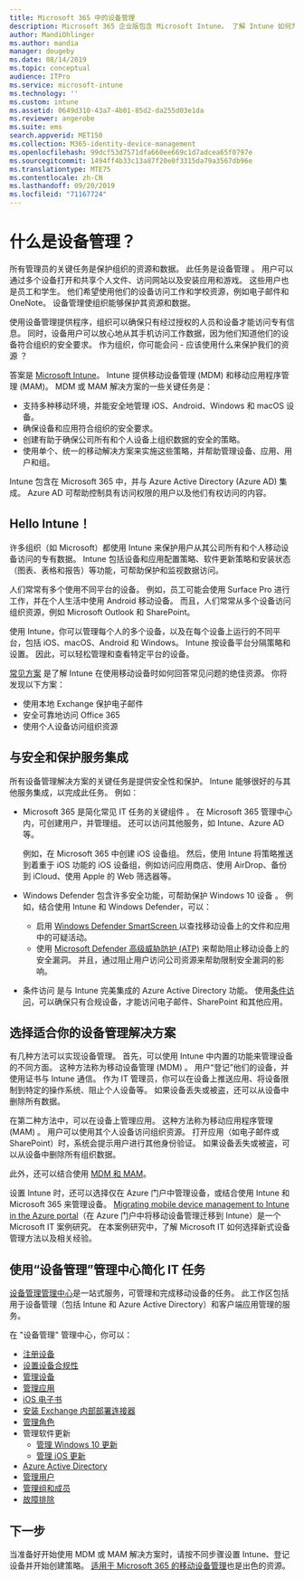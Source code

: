 ```yaml
---
title: Microsoft 365 中的设备管理
description: Microsoft 365 企业版包含 Microsoft Intune。 了解 Intune 如何为你的组织提供移动设备管理和移动应用程序管理。 阅读常见方案，并使用 Intune 在环境中部署 Microsoft 365。
author: MandiOhlinger
ms.author: mandia
manager: dougeby
ms.date: 08/14/2019
ms.topic: conceptual
audience: ITPro
ms.service: microsoft-intune
ms.technology: ''
ms.custom: intune
ms.assetid: 0649d310-43a7-4b01-85d2-da255d03e1da
ms.reviewer: angerobe
ms.suite: ems
search.appverid: MET150
ms.collection: M365-identity-device-management
ms.openlocfilehash: 99dcf53d7571dfa660ee669c1d7adcea65f0797e
ms.sourcegitcommit: 1494ff4b33c13a87f20e0f3315da79a3567db96e
ms.translationtype: MTE75
ms.contentlocale: zh-CN
ms.lasthandoff: 09/20/2019
ms.locfileid: "71167724"
---
```

# <a name="what-is-device-management"></a>什么是设备管理？ 

所有管理员的关键任务是保护组织的资源和数据。 此任务是设备管理  。 用户可以通过多个设备打开和共享个人文件、访问网站以及安装应用和游戏。 这些用户也是员工和学生。 他们希望使用他们的设备访问工作和学校资源，例如电子邮件和 OneNote。 设备管理使组织能够保护其资源和数据。 

使用设备管理提供程序，组织可以确保只有经过授权的人员和设备才能访问专有信息。 同时，设备用户可以放心地从其手机访问工作数据，因为他们知道他们的设备符合组织的安全要求。 作为组织，你可能会问 - 应该使用什么来保护我们的资源  ？

答案是 [Microsoft Intune](introduction-intune.md)。 Intune 提供移动设备管理 (MDM) 和移动应用程序管理 (MAM)。 MDM 或 MAM 解决方案的一些关键任务是：

- 支持多种移动环境，并能安全地管理 iOS、Android、Windows 和 macOS 设备。
- 确保设备和应用符合组织的安全要求。
- 创建有助于确保公司所有和个人设备上组织数据的安全的策略。
- 使用单个、统一的移动解决方案来实施这些策略，并帮助管理设备、应用、用户和组。

Intune 包含在 Microsoft 365 中，并与 Azure Active Directory (Azure AD) 集成。 Azure AD 可帮助控制具有访问权限的用户以及他们有权访问的内容。

## <a name="hello-intune"></a>Hello Intune！
许多组织（如 Microsoft）都使用 Intune 来保护用户从其公司所有和个人移动设备访问的专有数据。 Intune 包括设备和应用配置策略、软件更新策略和安装状态（图表、表格和报告）等功能，可帮助保护和监视数据访问。

人们常常有多个使用不同平台的设备。 例如，员工可能会使用 Surface Pro 进行工作，并在个人生活中使用 Android 移动设备。 而且，人们常常从多个设备访问组织资源，例如 Microsoft Outlook 和 SharePoint。

使用 Intune，你可以管理每个人的多个设备，以及在每个设备上运行的不同平台，包括 iOS、macOS、Android 和 Windows。 Intune 按设备平台分隔策略和设置。 因此，可以轻松管理和查看特定平台的设备。

[常见方案](common-scenarios.md)  是了解 Intune 在使用移动设备时如何回答常见问题的绝佳资源。 你将发现以下方案：  
- 使用本地 Exchange 保护电子邮件
- 安全可靠地访问 Office 365
- 使用个人设备访问组织资源

## <a name="integration-with-secure-and-protect-services"></a>与安全和保护服务集成
所有设备管理解决方案的关键任务是提供安全性和保护。 Intune 能够很好的与其他服务集成，以完成此任务。 例如：

- Microsoft 365 是简化常见 IT 任务的关键组件  。 在 Microsoft 365 管理中心内，可创建用户，并管理组。 还可以访问其他服务，如 Intune、Azure AD 等。

  例如，在 Microsoft 365 中创建 iOS 设备组。 然后，使用 Intune 将策略推送到着重于 iOS 功能的 iOS 设备组，例如访问应用商店、使用 AirDrop、备份到 iCloud、使用 Apple 的 Web 筛选器等。

- Windows Defender 包含许多安全功能，可帮助保护 Windows 10 设备  。 例如，结合使用 Intune 和 Windows Defender，可以： 

  - 启用 [Windows Defender SmartScreen ](endpoint-protection-windows-10.md) 以查找移动设备上的文件和应用中的可疑活动。 
  - 使用 [Microsoft Defender 高级威胁防护 (ATP)](advanced-threat-protection.md) 来帮助阻止移动设备上的安全漏洞。 并且，通过阻止用户访问公司资源来帮助限制安全漏洞的影响。

- 条件访问  是与 Intune 完美集成的 Azure Active Directory 功能。 使用[条件访问](conditional-access.md)，可以确保只有合规设备，才能访问电子邮件、SharePoint 和其他应用。 

## <a name="choose-the-device-management-solution-thats-right-for-you"></a>选择适合你的设备管理解决方案

有几种方法可以实现设备管理。 首先，可以使用 Intune 中内置的功能来管理设备的不同方面。 这种方法称为移动设备管理 (MDM)  。 用户“登记”他们的设备，并使用证书与 Intune 通信。 作为 IT 管理员，你可以在设备上推送应用、将设备限制到特定的操作系统、阻止个人设备等。 如果设备丢失或被盗，还可以从设备中删除所有数据。 

在第二种方法中，可以在设备上管理应用。 这种方法称为移动应用程序管理 (MAM)  。 用户可以使用其个人设备访问组织资源。 打开应用（如电子邮件或 SharePoint）时，系统会提示用户进行其他身份验证。 如果设备丢失或被盗，可以从设备中删除所有组织数据。 

此外，还可以结合使用 [MDM 和 MAM](byod-technology-decisions.md)。

设置 Intune 时，还可以选择仅在 Azure 门户中管理设备，或结合使用 Intune 和 Microsoft 365 来管理设备。 [Migrating mobile device management to Intune in the Azure portal](https://www.microsoft.com/itshowcase/Article/Content/1042/Migrating-mobile-device-management-to-Intune-in-the-Azure-portal)（在 Azure 门户中将移动设备管理迁移到 Intune）是一个 Microsoft IT 案例研究。 在本案例研究中，了解 Microsoft IT 如何选择新式设备管理方法以及相关经验。

## <a name="simplify-it-tasks-using-the-device-management-admin-center"></a>使用“设备管理”管理中心简化 IT 任务

[设备管理管理中心](https://devicemanagement.microsoft.com/)是一站式服务，可管理和完成移动设备的任务。 此工作区包括用于设备管理（包括 Intune 和 Azure Active Directory）和客户端应用管理的服务。 

在 "设备管理" 管理中心，你可以：

- [注册设备](device-enrollment.md)
- [设置设备合规性](device-compliance-get-started.md)
- [管理设备](device-management.md)
- [管理应用](app-management.md)  
- [iOS 电子书](vpp-ebooks-ios.md)  
- [安装 Exchange 内部部署连接器](exchange-connector-install.md)  
- [管理角色](role-based-access-control.md)  
- 管理软件更新
  - [管理 Windows 10 更新](windows-update-for-business-configure.md)  
  - [管理 iOS 更新](software-updates-ios.md)  
- [Azure Active Directory](https://docs.microsoft.com/azure/active-directory)  
- [管理用户](https://docs.microsoft.com/azure/active-directory/fundamentals/add-users-azure-active-directory)
- [管理组和成员](https://docs.microsoft.com/azure/active-directory/fundamentals/active-directory-manage-groups)
- [故障排除](help-desk-operators.md)

## <a name="next-step"></a>下一步
当准备好开始使用 MDM 或 MAM 解决方案时，请按不同步骤设置 Intune、登记设备并开始创建策略。 [适用于 Microsoft 365 的移动设备管理](https://docs.microsoft.com/microsoft-365/enterprise/mobility-infrastructure)也是出色的资源。
